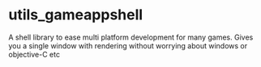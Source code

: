 # utils_gameappshell
A shell library to ease multi platform development for many games. Gives you a single window with rendering without worrying about windows or objective-C etc
